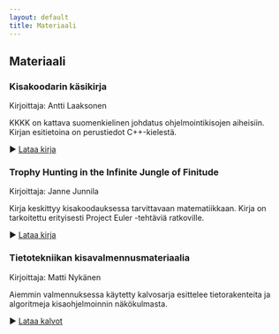 ```yaml
---
layout: default
title: Materiaali
---
```


## Materiaali
### Kisakoodarin käsikirja

Kirjoittaja: Antti Laaksonen

KKKK on kattava suomenkielinen johdatus ohjelmointikisojen aiheisiin. Kirjan esitietoina on perustiedot C++-kielestä.

▶ [Lataa kirja](http://kisakoodaus.fi/kkkk.pdf)
### Trophy Hunting in the Infinite Jungle of Finitude

Kirjoittaja: Janne Junnila

Kirja keskittyy kisakoodauksessa tarvittavaan matematiikkaan. Kirja on tarkoitettu erityisesti Project Euler -tehtäviä ratkoville.

▶ [Lataa kirja](http://kisakoodaus.fi/trophy.pdf)
### Tietotekniikan kisavalmennusmateriaalia

Kirjoittaja: Matti Nykänen

Aiemmin valmennuksessa käytetty kalvosarja esittelee tietorakenteita ja algoritmeja kisaohjelmoinnin näkökulmasta.

▶ [Lataa kalvot](http://kisakoodaus.fi/kalvot.pdf)